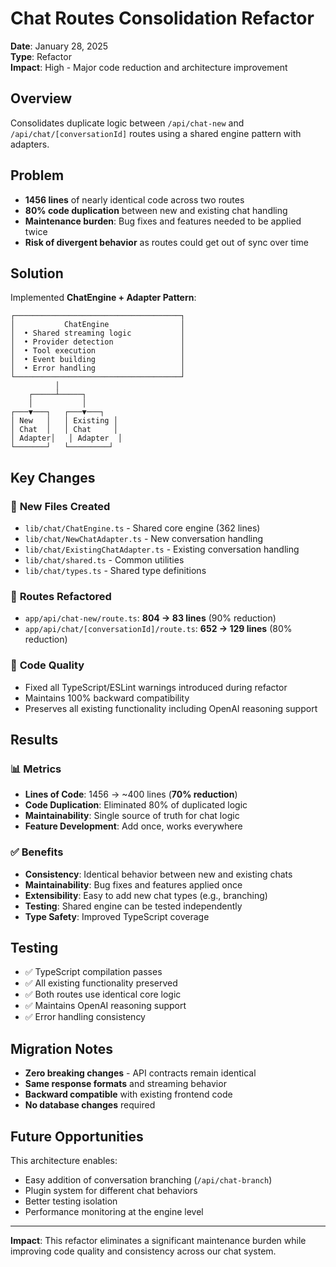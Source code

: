 # Chat Routes Consolidation Refactor

**Date**: January 28, 2025  
**Type**: Refactor  
**Impact**: High - Major code reduction and architecture improvement

## Overview

Consolidates duplicate logic between `/api/chat-new` and `/api/chat/[conversationId]` routes using a shared engine pattern with adapters.

## Problem

- **1456 lines** of nearly identical code across two routes
- **80% code duplication** between new and existing chat handling
- **Maintenance burden**: Bug fixes and features needed to be applied twice
- **Risk of divergent behavior** as routes could get out of sync over time

## Solution

Implemented **ChatEngine + Adapter Pattern**:

```
┌─────────────────────────────────────┐
│           ChatEngine                │
│  • Shared streaming logic           │
│  • Provider detection               │
│  • Tool execution                   │
│  • Event building                   │
│  • Error handling                   │
└─────────────────────────────────────┘
          │
    ┌─────┴─────┐
    │           │
┌───▼───┐   ┌───▼───┐
│ New   │   │ Existing │
│ Chat  │   │ Chat     │
│ Adapter│   │ Adapter  │
└───────┘   └─────────┘
```

## Key Changes

### 📁 **New Files Created**
- `lib/chat/ChatEngine.ts` - Shared core engine (362 lines)
- `lib/chat/NewChatAdapter.ts` - New conversation handling
- `lib/chat/ExistingChatAdapter.ts` - Existing conversation handling  
- `lib/chat/shared.ts` - Common utilities
- `lib/chat/types.ts` - Shared type definitions

### 🔄 **Routes Refactored**
- `app/api/chat-new/route.ts`: **804 → 83 lines** (90% reduction)
- `app/api/chat/[conversationId]/route.ts`: **652 → 129 lines** (80% reduction)

### 🧹 **Code Quality**
- Fixed all TypeScript/ESLint warnings introduced during refactor
- Maintains 100% backward compatibility
- Preserves all existing functionality including OpenAI reasoning support

## Results

### 📊 **Metrics**
- **Lines of Code**: 1456 → ~400 lines (**70% reduction**)
- **Code Duplication**: Eliminated 80% of duplicated logic
- **Maintainability**: Single source of truth for chat logic
- **Feature Development**: Add once, works everywhere

### ✅ **Benefits**
- **Consistency**: Identical behavior between new and existing chats
- **Maintainability**: Bug fixes and features applied once
- **Extensibility**: Easy to add new chat types (e.g., branching)
- **Testing**: Shared engine can be tested independently
- **Type Safety**: Improved TypeScript coverage

## Testing

- ✅ TypeScript compilation passes
- ✅ All existing functionality preserved
- ✅ Both routes use identical core logic
- ✅ Maintains OpenAI reasoning support
- ✅ Error handling consistency

## Migration Notes

- **Zero breaking changes** - API contracts remain identical
- **Same response formats** and streaming behavior
- **Backward compatible** with existing frontend code
- **No database changes** required

## Future Opportunities

This architecture enables:
- Easy addition of conversation branching (`/api/chat-branch`)
- Plugin system for different chat behaviors  
- Better testing isolation
- Performance monitoring at the engine level

---

**Impact**: This refactor eliminates a significant maintenance burden while improving code quality and consistency across our chat system.